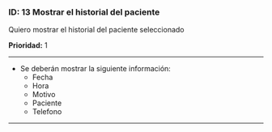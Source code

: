 ### **ID:** 13 **Mostrar el historial del paciente**

Quiero mostrar el historial del paciente seleccionado

**Prioridad:** 1

---

* Se deberán mostrar la siguiente información:
  * Fecha
  * Hora
  * Motivo
  * Paciente
  * Telefono

---
